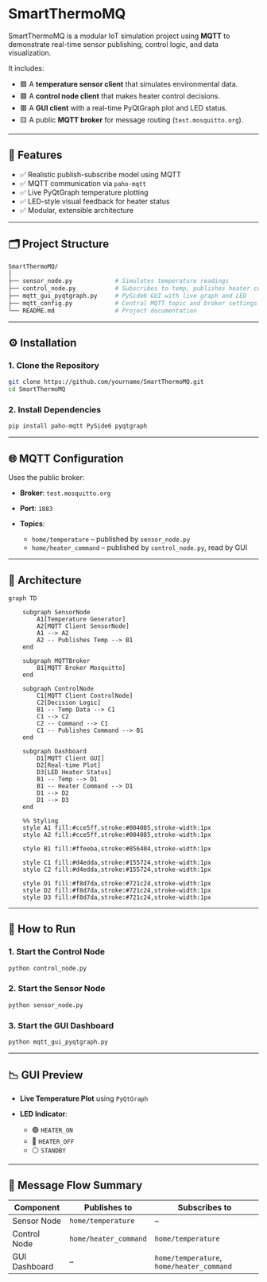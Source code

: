 # SmartThermoMQ

SmartThermoMQ is a modular IoT simulation project using **MQTT** to demonstrate real-time sensor publishing, control logic, and data visualization.

It includes:
- 🟦 A **temperature sensor client** that simulates environmental data.
- 🟩 A **control node client** that makes heater control decisions.
- 🟥 A **GUI client** with a real-time PyQtGraph plot and LED status.
- 🟨 A public **MQTT broker** for message routing (`test.mosquitto.org`).

---

## 🚀 Features

- ✅ Realistic publish-subscribe model using MQTT
- ✅ MQTT communication via `paho-mqtt`
- ✅ Live PyQtGraph temperature plotting
- ✅ LED-style visual feedback for heater status
- ✅ Modular, extensible architecture

---

## 🗂 Project Structure

```bash
SmartThermoMQ/
│
├── sensor_node.py            # Simulates temperature readings
├── control_node.py           # Subscribes to temp, publishes heater commands
├── mqtt_gui_pyqtgraph.py     # PySide6 GUI with live graph and LED
├── mqtt_config.py            # Central MQTT topic and broker settings
└── README.md                 # Project documentation
```

---

## ⚙️ Installation

### 1. Clone the Repository

```bash
git clone https://github.com/yourname/SmartThermoMQ.git
cd SmartThermoMQ
```

### 2. Install Dependencies

```bash
pip install paho-mqtt PySide6 pyqtgraph
```

---

## 🌐 MQTT Configuration

Uses the public broker:

* **Broker**: `test.mosquitto.org`
* **Port**: `1883`
* **Topics**:

  * `home/temperature` – published by `sensor_node.py`
  * `home/heater_command` – published by `control_node.py`, read by GUI

---

## 🧠 Architecture

```mermaid
graph TD

    subgraph SensorNode
        A1[Temperature Generator]
        A2[MQTT Client SensorNode]
        A1 --> A2
        A2 -- Publishes Temp --> B1
    end

    subgraph MQTTBroker
        B1[MQTT Broker Mosquitto]
    end

    subgraph ControlNode
        C1[MQTT Client ControlNode]
        C2[Decision Logic]
        B1 -- Temp Data --> C1
        C1 --> C2
        C2 -- Command --> C1
        C1 -- Publishes Command --> B1
    end

    subgraph Dashboard
        D1[MQTT Client GUI]
        D2[Real-time Plot]
        D3[LED Heater Status]
        B1 -- Temp --> D1
        B1 -- Heater Command --> D1
        D1 --> D2
        D1 --> D3
    end

    %% Styling
    style A1 fill:#cce5ff,stroke:#004085,stroke-width:1px
    style A2 fill:#cce5ff,stroke:#004085,stroke-width:1px

    style B1 fill:#ffeeba,stroke:#856404,stroke-width:1px

    style C1 fill:#d4edda,stroke:#155724,stroke-width:1px
    style C2 fill:#d4edda,stroke:#155724,stroke-width:1px

    style D1 fill:#f8d7da,stroke:#721c24,stroke-width:1px
    style D2 fill:#f8d7da,stroke:#721c24,stroke-width:1px
    style D3 fill:#f8d7da,stroke:#721c24,stroke-width:1px

```

---

## 🧪 How to Run

### 1. Start the Control Node

```bash
python control_node.py
```

### 2. Start the Sensor Node

```bash
python sensor_node.py
```

### 3. Start the GUI Dashboard

```bash
python mqtt_gui_pyqtgraph.py
```

---

## 📉 GUI Preview

* **Live Temperature Plot** using `PyQtGraph`
* **LED Indicator**:

  * 🟢 `HEATER_ON`
  * 🔴 `HEATER_OFF`
  * ⚪ `STANDBY`

---

## 🔄 Message Flow Summary

| Component     | Publishes to          | Subscribes to                             |
| ------------- | --------------------- | ----------------------------------------- |
| Sensor Node   | `home/temperature`    | –                                         |
| Control Node  | `home/heater_command` | `home/temperature`                        |
| GUI Dashboard | –                     | `home/temperature`, `home/heater_command` |

